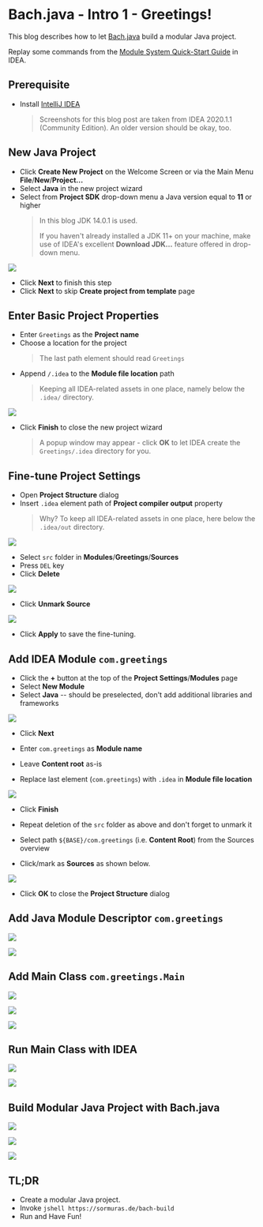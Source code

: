 # Bach.java - Intro 1 - Greetings!

This blog describes how to let [Bach.java](https://github.com/sormuras/bach) build a modular Java project.

Replay some commands from the [Module System Quick-Start Guide](https://openjdk.java.net/projects/jigsaw/quick-start) in IDEA.

## Prerequisite

- Install [IntelliJ IDEA](https://www.jetbrains.com/idea)
    > Screenshots for this blog post are taken from IDEA 2020.1.1 (Community Edition).
    An older version should be okay, too.

[//]: <> (../asset/img/bach-intro-1/00-AboutIntellijIDEA2020.png)

## New Java Project

- Click **Create New Project** on the Welcome Screen or via the Main Menu **File**/**New**/**Project...**
- Select **Java** in the new project wizard
- Select from **Project SDK** drop-down menu a Java version equal to **11** or higher
    > In this blog JDK 14.0.1 is used.
    >
    > If you haven't already installed a JDK 11+ on your machine,
    make use of IDEA's excellent **Download JDK...** feature offered in drop-down menu.

![](../asset/img/bach-intro-1/01-NewJavaProjectAndSelectJDK.png)

- Click **Next** to finish this step
- Click **Next** to skip **Create project from template** page

## Enter Basic Project Properties

- Enter `Greetings` as the **Project name**
- Choose a location for the project
    > The last path element should read `Greetings`
- Append `/.idea` to the **Module file location** path
    > Keeping all IDEA-related assets in one place, namely below the `.idea/` directory.

![](../asset/img/bach-intro-1/02-EnterProjectPropertiesAndMoreSettings.png)

- Click **Finish** to close the new project wizard

    > A popup window may appear - click **OK** to let IDEA create the `Greetings/.idea` directory for you.

## Fine-tune Project Settings

- Open **Project Structure** dialog
- Insert `.idea` element path of **Project compiler output** property
    > Why? To keep all IDEA-related assets in one place, here below the `.idea/out` directory.

![](../asset/img/bach-intro-1/03a-ProjectSettings-StoreCompilerOutputInDotIdeaFolder.png)

- Select `src` folder in **Modules**/**Greetings**/**Sources**
- Press `DEL` key
- Click **Delete**

![](../asset/img/bach-intro-1/03b-ProjectSettingsModules-DeleteFolderSrc.png)

- Click **Unmark Source**

![](../asset/img/bach-intro-1/03c-ProjectSettingsModules-UnmarkSource.png)

- Click **Apply** to save the fine-tuning.

## Add IDEA Module `com.greetings`

- Click the **+** button at the top of the **Project Settings**/**Modules** page
- Select **New Module**
- Select **Java** -- should be preselected, don't add additional libraries and frameworks

![](../asset/img/bach-intro-1/04a-AddNewModule.png)

- Click **Next**


- Enter `com.greetings` as **Module name**
- Leave **Content root** as-is
- Replace last element (`com.greetings`) with `.idea` in **Module file location**

![](../asset/img/bach-intro-1/04b-EnterJavaModuleComGreetings.png)

- Click **Finish**
- Repeat deletion of the `src` folder as above and don't forget to unmark it


- Select path `${BASE}/com.greetings` (i.e. **Content Root**) from the Sources overview
- Click/mark as **Sources** as shown below.

![](../asset/img/bach-intro-1/04c-MarkModulesContentRootAsSources.png)

- Click **OK** to close the **Project Structure** dialog

## Add Java Module Descriptor `com.greetings`

![](../asset/img/bach-intro-1/05a-NewModuleInfoJavaFile.png)

![](../asset/img/bach-intro-1/05b-ModuleComGreetingsGeneratedForUs.png)

## Add Main Class `com.greetings.Main`

![](../asset/img/bach-intro-1/06a-NewJavaClass.png)

![](../asset/img/bach-intro-1/06b-EnterFullyQualifiedClassName.png)

![](../asset/img/bach-intro-1/07-GenerateMainMethodAndPrintGreeting.png)

## Run Main Class with IDEA

![](../asset/img/bach-intro-1/08a-RunMainClass.png)

![](../asset/img/bach-intro-1/08b-GotGreetingsFromJavaModule.png)

## Build Modular Java Project with Bach.java

![](../asset/img/bach-intro-1/09a-OpenTerminalEnterBachJava.png)

![](../asset/img/bach-intro-1/09b-WatchBachJavaWorkInZeroInstallationMode.png)

![](../asset/img/bach-intro-1/09c-LaunchGreetingsProgramFromCustomRuntimeImage.png)

## TL;DR

- Create a modular Java project.
- Invoke `jshell https://sormuras.de/bach-build`
- Run and Have Fun!
